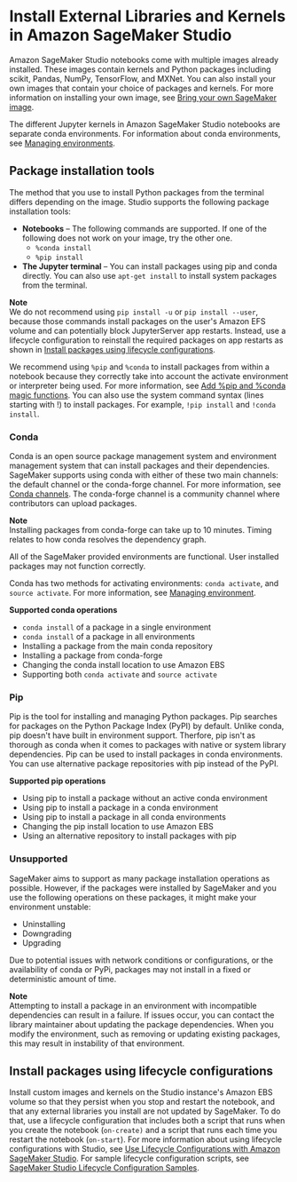 # Install External Libraries and Kernels in Amazon SageMaker Studio<a name="studio-notebooks-add-external"></a>

Amazon SageMaker Studio notebooks come with multiple images already installed\. These images contain kernels and Python packages including scikit, Pandas, NumPy, TensorFlow, and MXNet\. You can also install your own images that contain your choice of packages and kernels\. For more information on installing your own image, see [Bring your own SageMaker image](studio-byoi.md)\.

The different Jupyter kernels in Amazon SageMaker Studio notebooks are separate conda environments\. For information about conda environments, see [Managing environments](https://conda.io/docs/user-guide/tasks/manage-environments.html)\.

## Package installation tools<a name="nbi-add-external-tools"></a>

The method that you use to install Python packages from the terminal differs depending on the image\. Studio supports the following package installation tools:
+ **Notebooks** – The following commands are supported\. If one of the following does not work on your image, try the other one\.
  + `%conda install`
  + `%pip install`
+ **The Jupyter terminal** – You can install packages using pip and conda directly\. You can also use `apt-get install` to install system packages from the terminal\.

**Note**  
We do not recommend using `pip install -u` or `pip install --user`, because those commands install packages on the user's Amazon EFS volume and can potentially block JupyterServer app restarts\. Instead, use a lifecycle configuration to reinstall the required packages on app restarts as shown in [Install packages using lifecycle configurations](#nbi-add-external-lcc)\.

We recommend using `%pip` and `%conda` to install packages from within a notebook because they correctly take into account the activate environment or interpreter being used\. For more information, see [Add %pip and %conda magic functions](https://github.com/ipython/ipython/pull/11524)\. You can also use the system command syntax \(lines starting with \!\) to install packages\. For example, `!pip install` and `!conda install`\. 

### Conda<a name="nbi-add-external-tools-conda"></a>

Conda is an open source package management system and environment management system that can install packages and their dependencies\. SageMaker supports using conda with either of these two main channels: the default channel or the conda\-forge channel\. For more information, see [Conda channels](https://docs.conda.io/projects/conda/en/latest/user-guide/concepts/channels.html)\. The conda\-forge channel is a community channel where contributors can upload packages\.

**Note**  
Installing packages from conda\-forge can take up to 10 minutes\. Timing relates to how conda resolves the dependency graph\.

All of the SageMaker provided environments are functional\. User installed packages may not function correctly\.

Conda has two methods for activating environments: `conda activate`, and `source activate`\. For more information, see [Managing environment](https://docs.conda.io/projects/conda/en/latest/user-guide/tasks/manage-environments.html)\.

**Supported conda operations**
+ `conda install` of a package in a single environment
+ `conda install` of a package in all environments
+ Installing a package from the main conda repository
+ Installing a package from conda\-forge
+ Changing the conda install location to use Amazon EBS
+ Supporting both `conda activate` and `source activate`

### Pip<a name="nbi-add-external-tools-pip"></a>

Pip is the tool for installing and managing Python packages\. Pip searches for packages on the Python Package Index \(PyPI\) by default\. Unlike conda, pip doesn't have built in environment support\. Therfore, pip isn't as thorough as conda when it comes to packages with native or system library dependencies\. Pip can be used to install packages in conda environments\. You can use alternative package repositories with pip instead of the PyPI\.

**Supported pip operations**
+ Using pip to install a package without an active conda environment
+ Using pip to install a package in a conda environment
+ Using pip to install a package in all conda environments
+ Changing the pip install location to use Amazon EBS
+ Using an alternative repository to install packages with pip

### Unsupported<a name="nbi-add-external-tools-misc"></a>

SageMaker aims to support as many package installation operations as possible\. However, if the packages were installed by SageMaker and you use the following operations on these packages, it might make your environment unstable:
+ Uninstalling
+ Downgrading
+ Upgrading

Due to potential issues with network conditions or configurations, or the availability of conda or PyPi, packages may not install in a fixed or deterministic amount of time\.

**Note**  
Attempting to install a package in an environment with incompatible dependencies can result in a failure\. If issues occur, you can contact the library maintainer about updating the package dependencies\. When you modify the environment, such as removing or updating existing packages, this may result in instability of that environment\.

## Install packages using lifecycle configurations<a name="nbi-add-external-lcc"></a>

Install custom images and kernels on the Studio instance's Amazon EBS volume so that they persist when you stop and restart the notebook, and that any external libraries you install are not updated by SageMaker\. To do that, use a lifecycle configuration that includes both a script that runs when you create the notebook \(`on-create)` and a script that runs each time you restart the notebook \(`on-start`\)\. For more information about using lifecycle configurations with Studio, see [Use Lifecycle Configurations with Amazon SageMaker Studio](studio-lcc.md)\. For sample lifecycle configuration scripts, see [SageMaker Studio Lifecycle Configuration Samples](https://github.com/aws-samples/sagemaker-studio-lifecycle-config-examples)\.